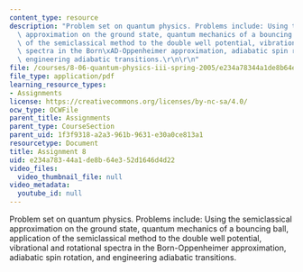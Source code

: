 ```yaml
---
content_type: resource
description: "Problem set on quantum physics. Problems include: Using the semiclassical\
  \ approximation on the ground state, quantum mechanics of a bouncing ball, application\
  \ of the semiclassical method to the double well potential, vibrational and rotational\
  \ spectra in the Born\xAD-Oppenheimer approximation, adiabatic spin rotation, and\
  \ engineering adiabatic transitions.\r\n\r\n"
file: /courses/8-06-quantum-physics-iii-spring-2005/e234a78344a1de8b64e352d1646d4d22_ps8.pdf
file_type: application/pdf
learning_resource_types:
- Assignments
license: https://creativecommons.org/licenses/by-nc-sa/4.0/
ocw_type: OCWFile
parent_title: Assignments
parent_type: CourseSection
parent_uid: 1f3f9318-a2a3-961b-9631-e30a0ce813a1
resourcetype: Document
title: Assignment 8
uid: e234a783-44a1-de8b-64e3-52d1646d4d22
video_files:
  video_thumbnail_file: null
video_metadata:
  youtube_id: null
---
```

Problem set on quantum physics. Problems include: Using the semiclassical approximation on the ground state, quantum mechanics of a bouncing ball, application of the semiclassical method to the double well potential, vibrational and rotational spectra in the Born­-Oppenheimer approximation, adiabatic spin rotation, and engineering adiabatic transitions.

